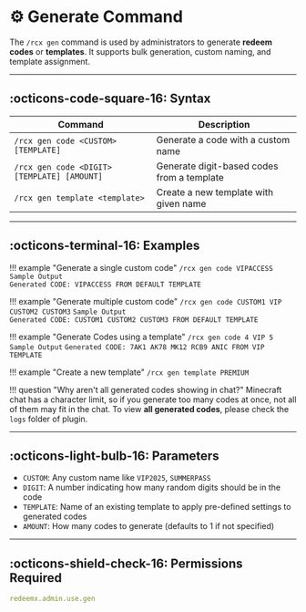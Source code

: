 # ⚙️ Generate Command

The `/rcx gen` command is used by administrators to generate **redeem codes** or **templates**. It supports bulk generation, custom naming, and template assignment.

---

## :octicons-code-square-16: Syntax


| Command                                       | Description                                                      |
|-----------------------------------------------|------------------------------------------------------------------|
| `/rcx gen code <CUSTOM> [TEMPLATE]`                      | Generate a code with a custom name                               |
| `/rcx gen code <DIGIT> [TEMPLATE] [AMOUNT]`   | Generate digit-based codes from a template                       |
| `/rcx gen template <template>`                | Create a new template with given name                            |

---

## :octicons-terminal-16: Examples

!!! example "Generate a single custom code"
    ```
    /rcx gen code VIPACCESS
    ```
    `Sample Output` <br>
    `Generated CODE: VIPACCESS FROM DEFAULT TEMPLATE`

!!! example "Generate multiple custom code"
    ```
    /rcx gen code CUSTOM1 VIP CUSTOM2 CUSTOM3
    ```
    `Sample Output` <br>
    `Generated CODE: CUSTOM1 CUSTOM2 CUSTOM3 FROM DEFAULT TEMPLATE`

!!! example "Generate Codes using a template"
    ```
    /rcx gen code 4 VIP 5
    ```
    `Sample Output`
    ```
    Generated CODE: 7AK1 AK78 MK12 RCB9 ANIC FROM VIP TEMPLATE
    ```

!!! example "Create a new template"
    ```
    /rcx gen template PREMIUM
    ```

!!! question "Why aren't all generated codes showing in chat?"
    Minecraft chat has a character limit, so if you generate too many codes at once, not all of them may fit in the chat.
    To view **all generated codes**, please check the `logs` folder of plugin.

---

## :octicons-light-bulb-16: Parameters

- `CUSTOM`: Any custom name like `VIP2025`, `SUMMERPASS`
- `DIGIT`: A number indicating how many random digits should be in the code
- `TEMPLATE`: Name of an existing template to apply pre-defined settings to generated codes
- `AMOUNT`: How many codes to generate (defaults to 1 if not specified)

---

## :octicons-shield-check-16: Permissions Required

```yaml
redeemx.admin.use.gen
```


